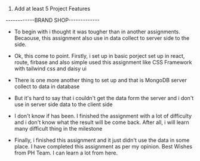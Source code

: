 1. Add at least 5 Project Features


------------BRAND SHOP-------------
* To begin with i thought it was tougher than in another assignments. Becaouse, this assignment also use in data collect to server side to the side.

* Ok, this come to point. Firstly, i set up in basic porject set up in react, route, firbase and also simple used this assignment like CSS Framework with tailwind css and daisy ui

* There is one more another thing to set up and that is MongoDB server collect to data in database

* But it's hard to say that i couldn't get the data form the server and i don't use in server side data to the client side

* I don't know if has been. I finished the assignment with a lot of difficulty and i don't know what the result will be come back. After all, i will learn many difficult thing in the milestone

* Finally, i finished this assignment and it just didn't use the data in some place. I have completed this assignment as per my opinion. Best Wishes from PH Team. I can learn a lot from here.